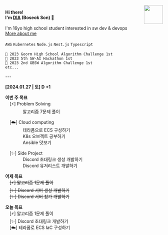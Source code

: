 <!--
dia-7691/dia-7691** is a ✨ _special_ ✨ repository because its `README.md` (this file) appears on your GitHub profile.

- 🔭 I’m currently working on ...
- 🌱 I’m currently learning ...
- 👯 I’m looking to collaborate on ...
- 🤔 I’m looking for help with ...
- 💬 Ask me about ...
- 📫 How to reach me: ...
- 😄 Pronouns: ...
- ⚡ Fun fact: ...
-->


<!-- ![Picture1](https://user-images.githubusercontent.com/51194584/180676817-208cd9c2-926a-4ca4-b135-16a5bbf6c205.png) -->
<!-- ![profilebg](https://user-images.githubusercontent.com/51194584/202172220-b56ae501-c5ef-4ac6-a24e-6a75eaecd58a.png) -->
<!-- ![backbg](https://user-images.githubusercontent.com/51194584/194555371-c490c109-8177-4144-ac41-65b421a02346.png) -->
<!-- ![세상을 바꾸고 싶은 고등학생, 손보석 입니다](https://user-images.githubusercontent.com/51194584/213682600-9962fd2e-dbbd-4fec-bdb7-28004bef54b5.png) -->
<!-- ![header](https://user-images.githubusercontent.com/51194584/221538126-552132e2-3d5a-4992-b6d4-5b3e4d16c6b8.png) -->
<!-- ![My Discord](https://discord-readme-badge.vercel.app/api?id=884954874943520788) -->
<!-- [![Solved.ac 프로필](http://mazassumnida.wtf/api/v2/generate_badge?boj=pltnm)](https://solved.ac/pltnm) -->
<!-- ![dev_db](https://github.com/dya-only/dya-only/assets/51194584/09006e6b-7354-4fda-a28f-a2d383ba1660) -->

<img src="https://gbatemp.net/data/avatars/o/467/467296.jpg?1634734466" width="60px" align="right">

**Hi there!\
I'm [DIA](https://pf.dyacode.kro.kr) (Boseok Son) 👋**
\
\
I'm 16yo high school student interested in sw dev & devops \
[More about me](https://notion.dyacode.kro.kr)
\
\
```AWS``` ```Kubernetes``` ```Node.js``` ```Nest.js``` ```Typescript```
\
\
```🥇 2023 Goorm High School Algorithm Challenge 1st``` \
```🥇 2023 5th SW-AI Hackathon 1st``` \
```🥇 2023 2nd GBSW Algorithm Challenge 1st```\
```etc...```

\---

**[2024.01.27 | 토] D +1**

**이번 주 목표**\
　[⚡] Problem Solving\
　　　　알고리즘 7문제 풀이
  
　[☁️] Cloud computing\
　　　　테라폼으로 ECS 구성하기\
　　　　K8s 오브젝트 공부하기\
　　　　Ansible 맛보기

　[✨] Side Project\
　　　　Discord 초대링크 생성 개발하기\
　　　　Discord 유저리스트 개발하기


**어제 목표**\
　~~[⚡️] 알고리즘 1문제 풀이~~\
　~~[✨] Discord 서버 생성 개발하기~~\
　~~[✨] Discord 서버 참가 개발하기~~


**오늘 목표**\
　[⚡️] 알고리즘 1문제 풀이\
　[✨] Discord 초대링크 개발하기\
　[☁️] 테라폼로 ECS IaC 구성하기